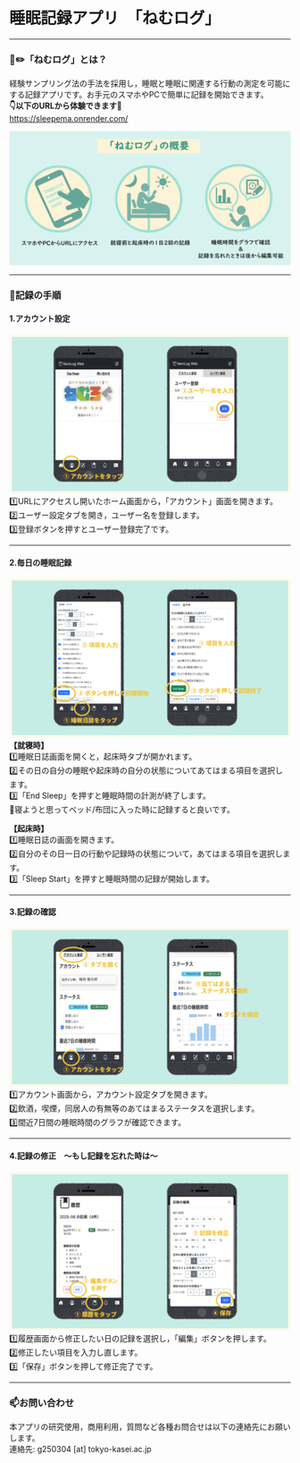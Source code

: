 # 睡眠記録アプリ　「ねむログ」
---
### **📒✏️「ねむログ」とは？**
経験サンプリング法の手法を採用し，睡眠と睡眠に関連する行動の測定を可能にする記録アプリです。お手元のスマホやPCで簡単に記録を開始できます。<br>
 **👇以下のURLから体験できます📱**<br>
https://sleepema.onrender.com/

![「ねむログ」の概要](./image/nemulog-overview.png)

---
### **📝記録の手順**
#### **1.アカウント設定**
![記録の手順1](./image/procedure1.png)
1️⃣URLにアクセスし開いたホーム画面から，「アカウント」画面を開きます。<br>
2️⃣ユーザー設定タブを開き，ユーザー名を登録します。<br>
3️⃣登録ボタンを押すとユーザー登録完了です。

---
#### **2.毎日の睡眠記録**
![記録の手順2](./image/procedure2.png)
**【就寝時】**<br>
1️⃣睡眠日誌画面を開くと，起床時タブが開かれます。<br>
2️⃣その日の自分の睡眠や起床時の自分の状態についてあてはまる項目を選択します。<br>
3️⃣「End Sleep」を押すと睡眠時間の計測が終了します。<br>
🎯寝ようと思ってベッド/布団に入った時に記録すると良いです。

**【起床時】**<br>
1️⃣睡眠日誌の画面を開きます。<br>
2️⃣自分のその日一日の行動や記録時の状態について，あてはまる項目を選択します。<br>
3️⃣「Sleep Start」を押すと睡眠時間の記録が開始します。

---
#### **3.記録の確認**
![記録の手順3](./image/procedure3.png)
1️⃣アカウント画面から，アカウント設定タブを開きます。<br>
2️⃣飲酒，喫煙，同居人の有無等のあてはまるステータスを選択します。<br>
3️⃣間近7日間の睡眠時間のグラフが確認できます。

---
#### **4.記録の修正　～もし記録を忘れた時は～**
![記録の手順4](./image/procedure4.png)
1️⃣履歴画面から修正したい日の記録を選択し，「編集」ボタンを押します。<br>
2️⃣修正したい項目を入力し直します。<br>
3️⃣「保存」ボタンを押して修正完了です。

---
### **📫お問い合わせ**
本アプリの研究使用，商用利用，質問など各種お問合せは以下の連絡先にお願いします。<br>
連絡先: g250304 [at] tokyo-kasei.ac.jp